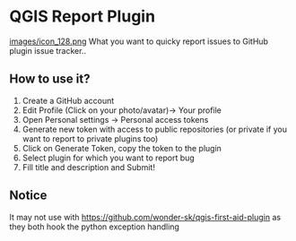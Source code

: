 # QGIS Report Plugin

[images/icon_128.png](images/icon_128.png "icon")
What you want to quicky report issues to GitHub plugin issue tracker..

## How to use it?

1. Create a GitHub account
2. Edit Profile (Click on your photo/avatar)-> Your profile
3. Open Personal settings -> Personal access tokens
4. Generate new token with access to public repositories (or private if you want to report to private plugins too)
5. Click on Generate Token, copy the token to the plugin
6. Select plugin for which you want to report bug
7. Fill title and description and Submit!

## Notice

It may not use with https://github.com/wonder-sk/qgis-first-aid-plugin as they both hook the python exception handling
